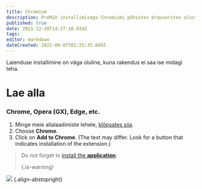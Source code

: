 ```yaml
---
title: Chromium
description: PreMiD installimisega Chromiumi põhistes brauserites alustamine
published: true
date: 2021-12-20T14:27:18.034Z
tags:
editor: markdown
dateCreated: 2021-09-07T01:25:35.049Z
---
```


Laienduse installimine on väga oluline, kuna rakendus ei saa ise midagi teha.

# Lae alla
### Chrome, Opera (GX), Edge, etc.
1. Minge meie allalaadimiste lehele, [klõpsates siia](https://premid.app/downloads).
2. Choose **Chrome**.
3. Click on **Add to Chrome**. (The text may differ. Look for a button that indicates installation of the extension.)

> Do not forget to [install the **application**](/install). 
> 
> {.is-warning}

![](https://img.icons8.com/color/2x/chrome.png) {.align-abstopright}
